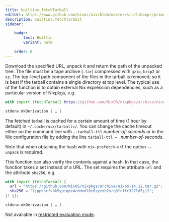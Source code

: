 ```yaml
---
title: builtins.fetchTarball
editUrl: https://www.github.com/nixos/nix/blob/master/src/libexpr/primops.cc
description: builtins.fetchTarball
sidebar:

    badge:
        text: Builtin
        variant: note

    order: 0
---
```


Download the specified URL, unpack it and return the path of the
unpacked tree. The file must be a tape archive (`.tar`) compressed
with `gzip`, `bzip2` or `xz`. The top-level path component of the
files in the tarball is removed, so it is best if the tarball
contains a single directory at top level. The typical use of the
function is to obtain external Nix expression dependencies, such as
a particular version of Nixpkgs, e.g.

```nix
with import (fetchTarball https://github.com/NixOS/nixpkgs/archive/nixos-14.12.tar.gz) {};

stdenv.mkDerivation { … }
```

The fetched tarball is cached for a certain amount of time (1
hour by default) in `~/.cache/nix/tarballs/`. You can change the
cache timeout either on the command line with `--tarball-ttl`
*number-of-seconds* or in the Nix configuration file by adding
the line `tarball-ttl = ` *number-of-seconds*.

Note that when obtaining the hash with `nix-prefetch-url` the
option `--unpack` is required.

This function can also verify the contents against a hash. In that
case, the function takes a set instead of a URL. The set requires
the attribute `url` and the attribute `sha256`, e.g.

```nix
with import (fetchTarball {
  url = "https://github.com/NixOS/nixpkgs/archive/nixos-14.12.tar.gz";
  sha256 = "1jppksrfvbk5ypiqdz4cddxdl8z6zyzdb2srq8fcffr327ld5jj2";
}) {};

stdenv.mkDerivation { … }
```

Not available in [restricted evaluation mode](@docroot@/command-ref/conf-file.md#conf-restrict-eval).



